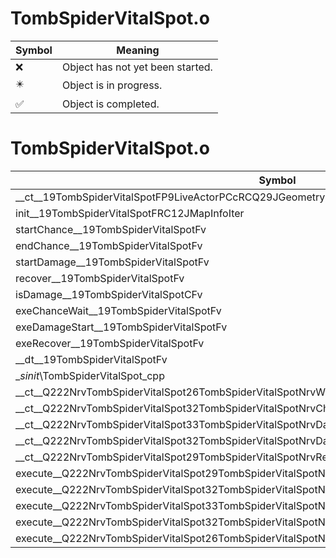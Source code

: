 # TombSpiderVitalSpot.o
| Symbol | Meaning 
| ------------- | ------------- 
| :x: | Object has not yet been started. 
| :eight_pointed_black_star: | Object is in progress. 
| :white_check_mark: | Object is completed. 


# TombSpiderVitalSpot.o
| Symbol | Decompiled? |
| ------------- | ------------- |
| __ct__19TombSpiderVitalSpotFP9LiveActorPCcRCQ29JGeometry8TVec3&lt;f&gt;RCQ29JGeometry8TVec3&lt;f&gt;PCc | :x: |
| init__19TombSpiderVitalSpotFRC12JMapInfoIter | :x: |
| startChance__19TombSpiderVitalSpotFv | :x: |
| endChance__19TombSpiderVitalSpotFv | :x: |
| startDamage__19TombSpiderVitalSpotFv | :x: |
| recover__19TombSpiderVitalSpotFv | :x: |
| isDamage__19TombSpiderVitalSpotCFv | :x: |
| exeChanceWait__19TombSpiderVitalSpotFv | :x: |
| exeDamageStart__19TombSpiderVitalSpotFv | :x: |
| exeRecover__19TombSpiderVitalSpotFv | :x: |
| __dt__19TombSpiderVitalSpotFv | :x: |
| __sinit_\TombSpiderVitalSpot_cpp | :x: |
| __ct__Q222NrvTombSpiderVitalSpot26TombSpiderVitalSpotNrvWaitFv | :x: |
| __ct__Q222NrvTombSpiderVitalSpot32TombSpiderVitalSpotNrvChanceWaitFv | :x: |
| __ct__Q222NrvTombSpiderVitalSpot33TombSpiderVitalSpotNrvDamageStartFv | :x: |
| __ct__Q222NrvTombSpiderVitalSpot32TombSpiderVitalSpotNrvDamageWaitFv | :x: |
| __ct__Q222NrvTombSpiderVitalSpot29TombSpiderVitalSpotNrvRecoverFv | :x: |
| execute__Q222NrvTombSpiderVitalSpot29TombSpiderVitalSpotNrvRecoverCFP5Spine | :x: |
| execute__Q222NrvTombSpiderVitalSpot32TombSpiderVitalSpotNrvDamageWaitCFP5Spine | :x: |
| execute__Q222NrvTombSpiderVitalSpot33TombSpiderVitalSpotNrvDamageStartCFP5Spine | :x: |
| execute__Q222NrvTombSpiderVitalSpot32TombSpiderVitalSpotNrvChanceWaitCFP5Spine | :x: |
| execute__Q222NrvTombSpiderVitalSpot26TombSpiderVitalSpotNrvWaitCFP5Spine | :x: |

